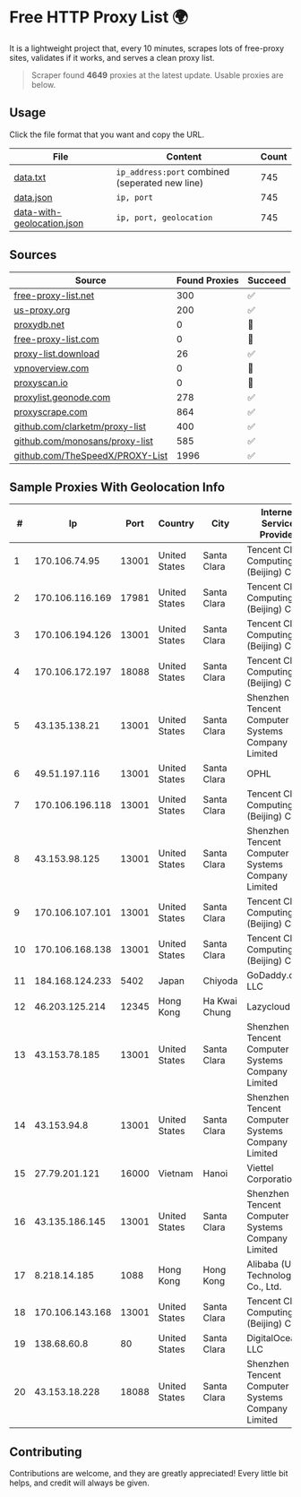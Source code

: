 
# Free HTTP Proxy List 🌍

It is a lightweight project that, every 10 minutes, scrapes lots of free-proxy sites, validates if it works, and serves a clean proxy list.


> Scraper found **4649** proxies at the latest update. Usable proxies are below.

## Usage

Click the file format that you want and copy the URL.


|File|Content|Count|
|----|-------|-----|
|[data.txt](https://raw.githubusercontent.com/themiralay/Proxy-List-World/master/data.txt)|`ip_address:port` combined (seperated new line)|745|
|[data.json](https://raw.githubusercontent.com/themiralay/Proxy-List-World/master/data.json)|`ip, port`|745|
|[data-with-geolocation.json](https://raw.githubusercontent.com/themiralay/Proxy-List-World/master/data-with-geolocation.json)|`ip, port, geolocation`|745|

## Sources

|Source|Found Proxies|Succeed|
|------|-------------|-------|
|[free-proxy-list.net](https://free-proxy-list.net)|300|✅|
|[us-proxy.org](https://www.us-proxy.org)|200|✅|
|[proxydb.net](http://proxydb.net)|0|🚫|
|[free-proxy-list.com](https://free-proxy-list.com/?page=&port=&type%5B%5D=http&type%5B%5D=https&up_time=0&search=Search)|0|🚫|
|[proxy-list.download](https://www.proxy-list.download/HTTP)|26|✅|
|[vpnoverview.com](https://vpnoverview.com/privacy/anonymous-browsing/free-proxy-servers)|0|🚫|
|[proxyscan.io](https://www.proxyscan.io)|0|🚫|
|[proxylist.geonode.com](https://proxylist.geonode.com/api/proxy-list?limit=300&page=1&sort_by=lastChecked&sort_type=desc&protocols=http,https)|278|✅|
|[proxyscrape.com](https://api.proxyscrape.com/v2/?request=displayproxies&protocol=http&timeout=10000&country=all&ssl=all&anonymity=all)|864|✅|
|[github.com/clarketm/proxy-list](https://raw.githubusercontent.com/clarketm/proxy-list/master/proxy-list-raw.txt)|400|✅|
|[github.com/monosans/proxy-list](https://raw.githubusercontent.com/monosans/proxy-list/main/proxies/http.txt)|585|✅|
|[github.com/TheSpeedX/PROXY-List](https://raw.githubusercontent.com/TheSpeedX/PROXY-List/master/http.txt)|1996|✅|


## Sample Proxies With Geolocation Info

|#|Ip|Port|Country|City|Internet Service Provider|
|-|--|----|-------|----|-------------------------|
|1|170.106.74.95|13001|United States|Santa Clara|Tencent Cloud Computing (Beijing) Co|
|2|170.106.116.169|17981|United States|Santa Clara|Tencent Cloud Computing (Beijing) Co|
|3|170.106.194.126|13001|United States|Santa Clara|Tencent Cloud Computing (Beijing) Co|
|4|170.106.172.197|18088|United States|Santa Clara|Tencent Cloud Computing (Beijing) Co|
|5|43.135.138.21|13001|United States|Santa Clara|Shenzhen Tencent Computer Systems Company Limited|
|6|49.51.197.116|13001|United States|Santa Clara|OPHL|
|7|170.106.196.118|13001|United States|Santa Clara|Tencent Cloud Computing (Beijing) Co|
|8|43.153.98.125|13001|United States|Santa Clara|Shenzhen Tencent Computer Systems Company Limited|
|9|170.106.107.101|13001|United States|Santa Clara|Tencent Cloud Computing (Beijing) Co|
|10|170.106.168.138|13001|United States|Santa Clara|Tencent Cloud Computing (Beijing) Co|
|11|184.168.124.233|5402|Japan|Chiyoda|GoDaddy.com, LLC|
|12|46.203.125.214|12345|Hong Kong|Ha Kwai Chung|Lazycloud LTD|
|13|43.153.78.185|13001|United States|Santa Clara|Shenzhen Tencent Computer Systems Company Limited|
|14|43.153.94.8|13001|United States|Santa Clara|Shenzhen Tencent Computer Systems Company Limited|
|15|27.79.201.121|16000|Vietnam|Hanoi|Viettel Corporation|
|16|43.135.186.145|13001|United States|Santa Clara|Shenzhen Tencent Computer Systems Company Limited|
|17|8.218.14.185|1088|Hong Kong|Hong Kong|Alibaba (US) Technology Co., Ltd.|
|18|170.106.143.168|13001|United States|Santa Clara|Tencent Cloud Computing (Beijing) Co|
|19|138.68.60.8|80|United States|Santa Clara|DigitalOcean, LLC|
|20|43.153.18.228|18088|United States|Santa Clara|Shenzhen Tencent Computer Systems Company Limited|



## Contributing

Contributions are welcome, and they are greatly appreciated! Every
little bit helps, and credit will always be given.


